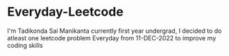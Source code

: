 # Everyday-Leetcode

I'm Tadikonda Sai Manikanta currently first year undergrad,
I decided to do atleast one leetcode problem Everyday from 11-DEC-2022 to improve my coding skills 

